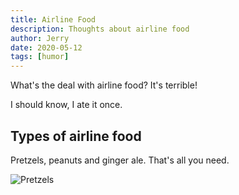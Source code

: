 ```yaml
---
title: Airline Food
description: Thoughts about airline food
author: Jerry
date: 2020-05-12
tags: [humor]
---
```


What's the deal with airline food? It's terrible!  

I should know, I ate it once.

## Types of airline food

Pretzels, peanuts and ginger ale. That's all you need.

![Pretzels](/img/pretzels.jpg)